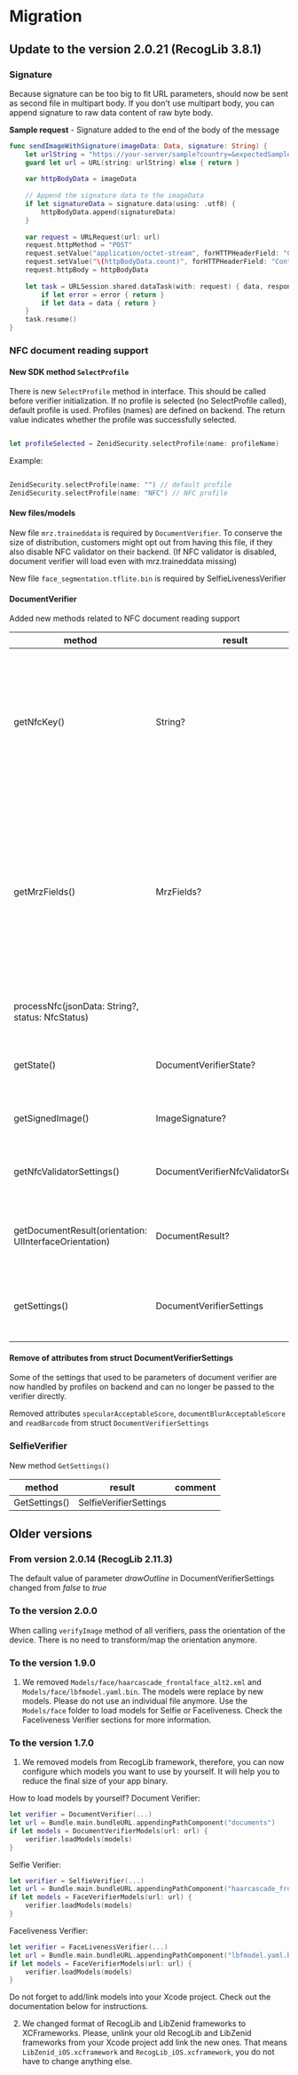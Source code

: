 # Migration


## Update to the version 2.0.21 (RecogLib 3.8.1)


### Signature

Because signature can be too big to fit URL parameters, should now be sent as second file in multipart body. If you don't use multipart body, you can append signature to raw data content of raw byte body. 

**Sample request** - Signature added to the end of the body of the message

```swift
func sendImageWithSignature(imageData: Data, signature: String) {
    let urlString = "https://your-server/sample?country=&expectedSampleType=DocumentPicture&documentCode=&pageCode=&role="
    guard let url = URL(string: urlString) else { return }
    
    var httpBodyData = imageData
    
    // Append the signature data to the imageData
    if let signatureData = signature.data(using: .utf8) {
        httpBodyData.append(signatureData)
    }
    
    var request = URLRequest(url: url)
    request.httpMethod = "POST"
    request.setValue("application/octet-stream", forHTTPHeaderField: "Content-Type")
    request.setValue("\(httpBodyData.count)", forHTTPHeaderField: "Content-Length")
    request.httpBody = httpBodyData
    
    let task = URLSession.shared.dataTask(with: request) { data, response, error in
        if let error = error { return }
        if let data = data { return }
    }
    task.resume()
}
```



### NFC document reading support



#### New SDK method `SelectProfile`

There is new  `SelectProfile` method in interface. This should be called before verifier initialization.
If no profile is selected (no SelectProfile called), default profile is used. Profiles (names) are defined on backend.
The return value indicates whether the profile was successfully selected.


```swift

let profileSelected = ZenidSecurity.selectProfile(name: profileName)

```

Example:
```swift

ZenidSecurity.selectProfile(name: "") // default profile
ZenidSecurity.selectProfile(name: "NFC") // NFC profile


```



#### New files/models

New file `mrz.traineddata` is required by `DocumentVerifier`. To conserve the size of distribution, customers might opt out from having this file, if they also disable NFC validator on their backend. (If NFC validator is disabled, document verifier will load even with mrz.traineddata missing)

New file `face_segmentation.tflite.bin` is required by SelfieLivenessVerifier



#### DocumentVerifier

Added new methods related to NFC document reading support

| method | result  | comment |
| ------ | ------- | ------- |
| getNfcKey() | String? | After taking a picture and processing the corresponding side of the document with the MRZ zone,  it returns the code needed to enable communication with the NFC chip |
| getMrzFields() | MrzFields? | After taking a picture and processing the corresponding side of the document with the MRZ zone, it returns a structure with the items needed to calculate the code required to enable communication with the NFC chip |
| processNfc(jsonData: String?, status: NfcStatus) | | Sends the data read by NFC to the SDK for processing. |
| getState() | DocumentVerifierState? | A method that returns the current state of the document being verified. |
| getSignedImage() | ImageSignature? | Returns the last processed image and its signature. |
| getNfcValidatorSettings() | DocumentVerifierNfcValidatorSettings | Returns the NFC validator settings read from the backend. |
| getDocumentResult(orientation: UIInterfaceOrientation) | DocumentResult? | A method that returns the current result of the document being verified. |
| getSettings() | DocumentVerifierSettings | A method that returns the current settings of the document verifier. |



#### Remove of attributes from struct DocumentVerifierSettings

Some of the settings that used to be parameters of document verifier are now handled by profiles on backend and can no longer be passed to the verifier directly.

Removed attributes `specularAcceptableScore`, `documentBlurAcceptableScore` and `readBarcode` from struct `DocumentVerifierSettings`



### SelfieVerifier

New method `GetSettings()`

| method | result  | comment |
| ------ | ------- | ------- |
|  GetSettings() | SelfieVerifierSettings | | 




## Older versions


### From version 2.0.14 (RecogLib 2.11.3)
The default value of parameter *drawOutline* in DocumentVerifierSettings changed from *false* to *true*


### To the version 2.0.0
When calling `verifyImage` method of all verifiers, pass the orientation of the device. There is no need to transform/map the orientation anymore. 

### To the version 1.9.0
1. We removed `Models/face/haarcascade_frontalface_alt2.xml` and `Models/face/lbfmodel.yaml.bin`. The models were replace by new models. Please do not use an individual file anymore. Use the `Models/face` folder to load models for Selfie or Faceliveness. Check the Faceliveness Verifier sections for more information.

### To the version 1.7.0
1. We removed models from RecogLib framework, therefore, you can now configure which models you want to use by yourself. It will help you to reduce the final size of your app binary.

How to load models by yourself?
Document Verifier:
```Swift
let verifier = DocumentVerifier(...)
let url = Bundle.main.bundleURL.appendingPathComponent("documents")
if let models = DocumentVerifierModels(url: url) {
    verifier.loadModels(models)
}
```

Selfie Verifier:
```Swift
let verifier = SelfieVerifier(...)
let url = Bundle.main.bundleURL.appendingPathComponent("haarcascade_frontalface_alt2.xml")
if let models = FaceVerifierModels(url: url) {
    verifier.loadModels(models)
}
```

Faceliveness Verifier:
```Swift
let verifier = FaceLivenessVerifier(...)
let url = Bundle.main.bundleURL.appendingPathComponent("lbfmodel.yaml.bin")
if let models = FaceVerifierModels(url: url) {
    verifier.loadModels(models)
}
```

Do not forget to add/link models into your Xcode project. Check out the documentation below for instructions.

2. We changed format of RecogLib and LibZenid frameworks to XCFrameworks. Please, unlink your old RecogLib and LibZenid frameworks from your Xcode project add link the new ones. That means `LibZenid_iOS.xcframework` and `RecogLib_iOS.xcframework`, you do not have to change anything else.
